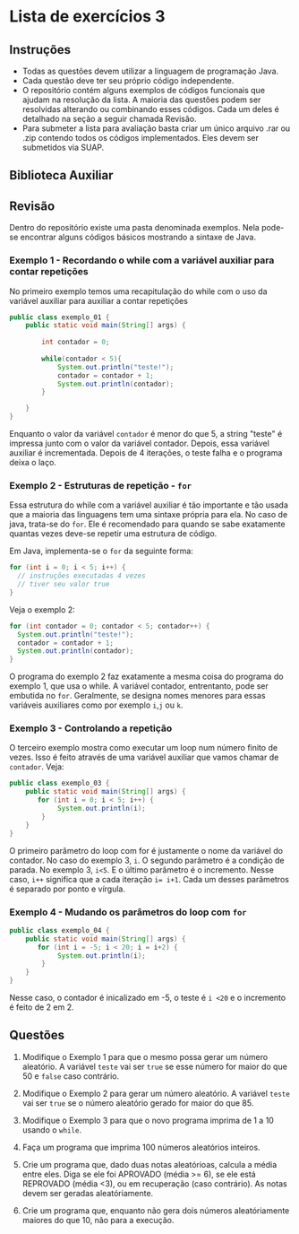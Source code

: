 # Lista de exercícios 3

## Instruções

* Todas as questões devem utilizar a linguagem de programação Java.
* Cada questão deve ter seu próprio código independente.
* O repositório contém alguns exemplos de códigos funcionais que ajudam na resolução da lista. A maioria das questões podem ser resolvidas alterando ou combinando esses códigos. Cada um deles é detalhado na seção a seguir chamada Revisão.
* Para submeter a lista para avaliação basta criar um único arquivo .rar ou .zip contendo todos os códigos implementados. Eles devem ser submetidos via SUAP.

## Biblioteca Auxiliar


## Revisão 

Dentro do repositório existe uma pasta denominada exemplos. Nela pode-se encontrar alguns códigos básicos mostrando a sintaxe de Java.

### Exemplo 1 - Recordando o while com a variável auxiliar para contar repetições

No primeiro exemplo temos uma recapitulação do while com o uso da variável auxiliar para auxiliar a contar repetições
```java
public class exemplo_01 {
    public static void main(String[] args) {
        
        int contador = 0;        
        
        while(contador < 5){            
            System.out.println("teste!");
            contador = contador + 1;
            System.out.println(contador);
        }               

    }
}
```
Enquanto o valor da variável `contador` é menor do que 5, a string "teste" é impressa junto com o valor da variável contador. Depois, essa variável auxiliar é incrementada. Depois de 4 iterações, o teste falha e o programa deixa o laço.

### Exemplo 2 - Estruturas de repetição - `for`

Essa estrutura do while com a variável auxiliar é tão importante e tão usada que a maioria das linguagens tem uma sintaxe própria para ela. No caso de java, trata-se do `for`. Ele é recomendado para quando se sabe exatamente quantas vezes deve-se repetir uma estrutura de código.


Em Java, implementa-se o `for` da seguinte forma:

```java
for (int i = 0; i < 5; i++) {
  // instruções executadas 4 vezes
  // tiver seu valor true
}
````

Veja o exemplo 2:
```java
for (int contador = 0; contador < 5; contador++) {
  System.out.println("teste!");
  contador = contador + 1;
  System.out.println(contador);
}
```

O programa do exemplo 2 faz exatamente a mesma coisa do programa do exemplo 1, que usa o while. A variável contador, entrentanto, pode ser embutida no `for`. Geralmente, se designa nomes menores para essas variáveis auxiliares como por exemplo `i`,`j` ou `k`.

### Exemplo 3 - Controlando a repetição

O terceiro exemplo mostra como executar um loop num número finito de vezes. Isso é feito através de uma variável auxiliar que vamos chamar de `contador`. Veja:
```java
public class exemplo_03 {
    public static void main(String[] args) {        
       for (int i = 0; i < 5; i++) {
            System.out.println(i);
        }
    }
}
```
O primeiro parâmetro do loop com for é justamente o nome da variável do contador. No caso do exemplo 3, `i`. O segundo parâmetro é a condição de parada. No exemplo 3, `i<5`. E o último parâmetro é o incremento. Nesse caso, `i++` significa que a cada iteração `i= i+1`. Cada um desses parâmetros é separado por ponto e vírgula. 

### Exemplo 4 - Mudando os parâmetros do loop com `for`

```java
public class exemplo_04 {
    public static void main(String[] args) {        
       for (int i = -5; i < 20; i = i+2) {
            System.out.println(i);
        }
    }
}
```

Nesse caso, o contador é inicalizado em -5, o teste é `i <20` e o incremento é feito de 2 em 2.

## Questões
1. Modifique o Exemplo 1 para que o mesmo possa gerar um número aleatório. A variável `teste` vai ser `true` se esse número for maior do que 50 e `false` caso contrário.

1. Modifique o Exemplo 2 para gerar um número aleatório. A variável `teste` vai ser `true` se o número aleatório gerado for maior do que 85. 

1. Modifique o Exemplo 3 para que o novo programa imprima de 1 a 10 usando o `while`.

1. Faça um programa que imprima 100 números aleatórios inteiros. 

1. Crie um programa que, dado duas notas aleatórioas, calcula a média entre eles. Diga se ele foi APROVADO (média >= 6), se ele está REPROVADO (média <3), ou em recuperação (caso contrário). As notas devem ser geradas aleatóriamente.

1. Crie um programa que, enquanto não gera dois números aleatóriamente maiores do que 10, não para a execução.
